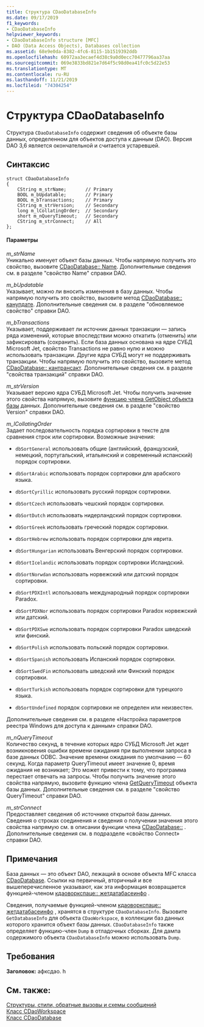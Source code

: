 ```yaml
---
title: Структура CDaoDatabaseInfo
ms.date: 09/17/2019
f1_keywords:
- CDaoDatabaseInfo
helpviewer_keywords:
- CDaoDatabaseInfo structure [MFC]
- DAO (Data Access Objects), Databases collection
ms.assetid: 68e9e0da-8382-4fc6-8115-1b1519392ddb
ms.openlocfilehash: 60972aa3ecaef4d38c9a0d0ecc70477796aa37aa
ms.sourcegitcommit: 069e3833bd821e7d64f5c98d0ea41fc0c5d22e53
ms.translationtype: MT
ms.contentlocale: ru-RU
ms.lasthandoff: 11/21/2019
ms.locfileid: "74304254"
---
```

# <a name="cdaodatabaseinfo-structure"></a>Структура CDaoDatabaseInfo

Структура `CDaoDatabaseInfo` содержит сведения об объекте базы данных, определенном для объектов доступа к данным (DAO). Версия DAO 3,6 является окончательной и считается устаревшей.

## <a name="syntax"></a>Синтаксис

```
struct CDaoDatabaseInfo
{
    CString m_strName;       // Primary
    BOOL m_bUpdatable;       // Primary
    BOOL m_bTransactions;    // Primary
    CString m_strVersion;    // Secondary
    long m_lCollatingOrder;  // Secondary
    short m_nQueryTimeout;   // Secondary
    CString m_strConnect;    // All
};
```

#### <a name="parameters"></a>Параметры

*m_strName*<br/>
Уникально именует объект базы данных. Чтобы напрямую получить это свойство, вызовите [CDaoDatabase:: Name](../../mfc/reference/cdaodatabase-class.md#getname). Дополнительные сведения см. в разделе "свойство Name" справки DAO.

*m_bUpdatable*<br/>
Указывает, можно ли вносить изменения в базу данных. Чтобы напрямую получить это свойство, вызовите метод [CDaoDatabase:: канупдате](../../mfc/reference/cdaodatabase-class.md#canupdate). Дополнительные сведения см. в разделе "обновляемое свойство" справки DAO.

*m_bTransactions*<br/>
Указывает, поддерживает ли источник данных транзакции — запись ряда изменений, которые впоследствии можно откатить (отменить) или зафиксировать (сохранить). Если база данных основана на ядре СУБД Microsoft Jet, свойство Transactions не равно нулю и можно использовать транзакции. Другие ядра СУБД могут не поддерживать транзакции. Чтобы напрямую получить это свойство, вызовите метод [CDaoDatabase:: кантрансакт](../../mfc/reference/cdaodatabase-class.md#cantransact). Дополнительные сведения см. в разделе "свойства транзакций" справки DAO.

*m_strVersion*<br/>
Указывает версию ядра СУБД Microsoft Jet. Чтобы получить значение этого свойства напрямую, вызовите [функцию члена GetObject объекта базы](../../mfc/reference/cdaodatabase-class.md#getversion) данных. Дополнительные сведения см. в разделе "свойство Version" справки DAO.

*m_lCollatingOrder*<br/>
Задает последовательность порядка сортировки в тексте для сравнения строк или сортировки. Возможные значения:

- `dbSortGeneral` использовать общие (английский, французский, немецкий, португальский, итальянский и современный испанский) порядок сортировки.

- `dbSortArabic` использовать порядок сортировки для арабского языка.

- `dbSortCyrillic` использовать русский порядок сортировки.

- `dbSortCzech` использовать чешский порядок сортировки.

- `dbSortDutch` использовать нидерландский порядок сортировки.

- `dbSortGreek` использовать греческий порядок сортировки.

- `dbSortHebrew` использовать порядок сортировки для иврита.

- `dbSortHungarian` использовать Венгерский порядок сортировки.

- `dbSortIcelandic` использовать порядок сортировки Исландский.

- `dbSortNorwdan` использовать норвежский или датский порядок сортировки.

- `dbSortPDXIntl` использовать международный порядок сортировки Paradox.

- `dbSortPDXNor` использовать порядок сортировки Paradox норвежский или датский.

- `dbSortPDXSwe` использовать порядок сортировки Paradox шведский или финский.

- `dbSortPolish` использовать польский порядок сортировки.

- `dbSortSpanish` использовать Испанский порядок сортировки.

- `dbSortSwedFin` использовать шведский или Финский порядок сортировки.

- `dbSortTurkish` использовать порядок сортировки для турецкого языка.

- `dbSortUndefined` порядок сортировки не определен или неизвестен.

Дополнительные сведения см. в разделе «Настройка параметров реестра Windows для доступа к данным» справки DAO.

*m_nQueryTimeout*<br/>
Количество секунд, в течение которых ядро СУБД Microsoft Jet ждет возникновения ошибки времени ожидания при выполнении запроса в базе данных ODBC. Значение времени ожидания по умолчанию — 60 секунд. Когда параметр QueryTimeout имеет значение 0, время ожидания не возникает; Это может привести к тому, что программа перестает отвечать на запросы. Чтобы получить значение этого свойства напрямую, вызовите функцию члена [GetQueryTimeout](../../mfc/reference/cdaodatabase-class.md#getquerytimeout) объекта базы данных. Дополнительные сведения см. в разделе "свойство QueryTimeout" справки DAO.

*m_strConnect*<br/>
Предоставляет сведения об источнике открытой базы данных. Сведения о строках соединения и сведения о получении значения этого свойства напрямую см. в описании функции члена [CDaoDatabase::](../../mfc/reference/cdaodatabase-class.md#getconnect) . Дополнительные сведения см. в подразделе «свойство Connect» справки DAO.

## <a name="remarks"></a>Примечания

База данных — это объект DAO, лежащий в основе объекта MFC класса [CDaoDatabase](../../mfc/reference/cdaodatabase-class.md). Ссылки на первичный, вторичный и все вышеперечисленное указывают, как эта информация возвращается функцией-членом [кдаоворкспаце:: жетдатабасеинфо](../../mfc/reference/cdaoworkspace-class.md#getdatabaseinfo) .

Сведения, получаемые функцией-членом [кдаоворкспаце:: жетдатабасеинфо](../../mfc/reference/cdaoworkspace-class.md#getdatabaseinfo) , хранятся в структуре `CDaoDatabaseInfo`. Вызовите `GetDatabaseInfo` для объекта `CDaoWorkspace`, в коллекции баз данных которого хранится объект базы данных. `CDaoDatabaseInfo` также определяет функцию-член `Dump` в отладочных сборках. Для дампа содержимого объекта `CDaoDatabaseInfo` можно использовать `Dump`.

## <a name="requirements"></a>Требования

**Заголовок:** афксдао. h

## <a name="see-also"></a>См. также:

[Структуры, стили, обратные вызовы и схемы сообщений](../../mfc/reference/structures-styles-callbacks-and-message-maps.md)<br/>
[Класс CDaoWorkspace](../../mfc/reference/cdaoworkspace-class.md)<br/>
[Класс CDaoDatabase](../../mfc/reference/cdaodatabase-class.md)
